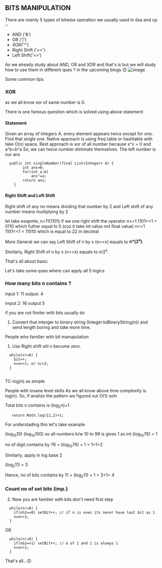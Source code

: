 ## BITS MANIPULATION

There are mainly 5 types of bitwise operation we usually used in dsa and cp :-
* AND ('&')
* OR ('|')
* XOR('^')
* Right Shift ('<<')
* Left Shift('>>')

As we already study about AND, OR and XOR and that's is but we will study how to use them in different ques ? in the upcoming blogs 😊
![image](https://fresh2refresh.com/wp-content/uploads/2013/10/Truth-table-2.png)

Some common tips 
### XOR
as we all know xor of same number is 0.

There is one famous question which is solved using above statement

#### Statement
  Given an array of integers A, every element appears twice except for one. Find that single one.
Native approach is using freq table or hashtable with take O(n) space.
Best approach is xor of all number because x^x = 0 and a^b=b^a So, we can twice number eliminate themselves. The left number is our ans

```
  public int singleNumber(final List<Integer> A) {
        int ans=0;
        for(int a:A)
            ans^=a;
        return ans;
    }

```


#### Right Shift and Left Shift
Right shift of any no means dividing that number by 2 and Left shift of any number means multiplying by 2

let take exapmle, n=11(1101)
if we one right shift the operator
n>>1
1101>>1 = 0110
which futher equal to 5 (coz it take int value not float value)
n<<1
1101<<1 = 11010
which is equal to 22 in decimal

More General we can say
Left Shift of n by x (n<<x) equals to <b>n*(2<sup>x</sup>)</b>.

Similarly, Right Shift of n by x (n>>x) equals to n/2<sup>x</sup>.

That's all about basic 

Let's take some ques where can apply all 5 logics

### How many bits n contains ?

input 1: 11
output: 4

imput 2: 16
output 5

if you are not fimiler with bits usually do 
1. Convert that interger to binery string (Integer.toBineryString(n)) and send length
boring and take more time.

People who familier with bit manupulation
1. Use Right shift util n become zero.
  ```
    while(n!=0) {
      bit++;
      n=n>>1; or n/=2;
    }
    
  ```
 TC-log(n) as simple
 
 People with insane level skills 
 As we all know above time complexity is log(n). So, if analize the pattern we figured out O(1) soln
 
 Total bits n contains is (log<sub>2</sub>n)+1
 
 ```
    return Math.log(11,2)+1;
 ```
 
 For understading this let's take example 
 
(log<sub>10</sub>10)
(log<sub>10</sub>100)
so all numbers b/w 10 to 99 is gives 1 as int
(log<sub>10</sub>76) = 1

no of digit contains by 76 = (log<sub>10</sub>76) + 1 = 1+1=2

Similarly, apply in log base 2

(log<sub>2</sub>11) = 3

Hence, no of bits contains by 11 = (log<sub>2</sub>11) + 1 = 3+1= 4

### Count no of set bits (imp.)

2. Now you are familier with bits don't need first step
```
  while(n!=0) {
    if(n%2==0) setBit++; // if n is even its never have last bit as 1
    n=n>>1;
  }

```
OR
```
  while(n!=0) {
    if(n&1==1) setBit++; // & of 1 and 1 is always 1
    n=n>>1;
  }

```
That's all...😊
